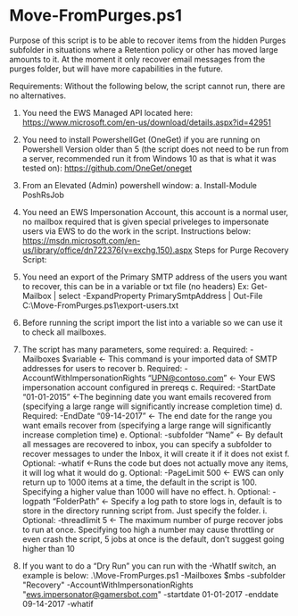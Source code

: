 # Move-FromPurges.ps1
Purpose of this script is to be able to recover items from the hidden Purges subfolder in situations where a Retention policy or other 
has moved large amounts to it. At the moment it only recover email messages from the purges folder, but will have more capabilities in the future.

Requirements:
Without the following below, the script cannot run, there are no alternatives.
1.	You need the EWS Managed API located here: https://www.microsoft.com/en-us/download/details.aspx?id=42951 
2.	You need to install PowershellGet (OneGet) if you are running on Powershell Version older than 5 (the script does not need to be run from a server, recommended run it from Windows 10 as that is what it was tested on): https://github.com/OneGet/oneget 
3.	From an Elevated (Admin) powershell window:
a.	Install-Module PoshRsJob

4.	You need an EWS Impersonation Account, this account is a normal user, no mailbox required that is given special priveleges to impersonate users via EWS to do the work in the script. Instructions below:
https://msdn.microsoft.com/en-us/library/office/dn722376(v=exchg.150).aspx 
Steps for Purge Recovery Script:
1.	You need an export of the Primary SMTP address of the users you want to recover, this can be in a variable or txt file (no headers)
Ex:
Get-Mailbox | select -ExpandProperty PrimarySmtpAddress | Out-File C:\Move-FromPurges.ps1\export-users.txt

2.	Before running the script import the list into a variable so we can use it to check all mailboxes.
 
3.	The script has many parameters, some required:
a.	Required: -Mailboxes $variable <- This command is your imported data of SMTP addresses for users to recover
b.	Required: -AccountWithImpersonationRights “UPN@contoso.com” <- Your EWS impersonation account configured in prereqs
c.	Required: -StartDate “01-01-2015” <-The beginning date you want emails recovered from (specifying a large range will significantly increase completion time)
d.	Required: -EndDate “09-14-2017” <- The end date for the range you want emails recover from (specifying a large range will significantly increase completion time)
e.	Optional: -subfolder “Name” <- By default all messages are recovered to inbox, you can specify a subfolder to recover messages to under the Inbox, it will create it if it does not exist
f.	Optional: -whatif <-Runs the code but does not actually move any items, it will log what it would do
g.	Optional: -PageLimit 500 <- EWS can only return up to 1000 items at a time, the default in the script is 100. Specifying a higher value than 1000 will have no effect.
h.	Optional: -logpath “FolderPath” <- Specify a log path to store logs in, default is to store in the directory running script from. Just specify the folder.
i.	Optional: -threadlimit 5 <- The maximum number of purge recover jobs to run at once. Specifying too high a number may cause throttling or even crash the script, 5 jobs at once is the default, don’t suggest going higher than 10
 
4.	If you want to do a “Dry Run” you can run with the -WhatIf switch, an example is below:
.\Move-FromPurges.ps1 -Mailboxes $mbs -subfolder "Recovery" -AccountWithImpersonationRights "ews.impersonator@gamersbot.com" -startdate 01-01-2017 -enddate 09-14-2017 -whatif  


